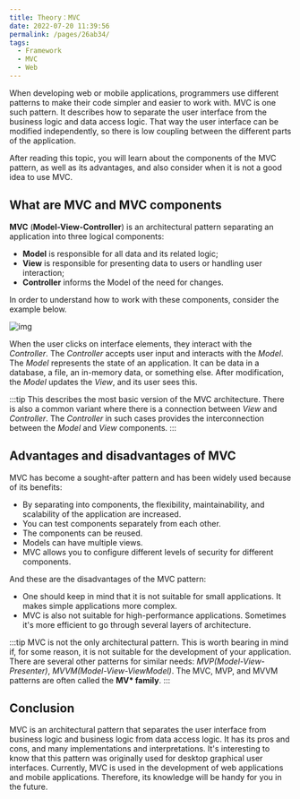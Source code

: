 ```yaml
---
title: Theory：MVC
date: 2022-07-20 11:39:56
permalink: /pages/26ab34/
tags:
  - Framework
  - MVC
  - Web
---
```

When developing web or mobile applications, programmers use different patterns to make their code simpler and easier to work with. MVC is one such pattern. It describes how to separate the user interface from the business logic and data access logic. That way the user interface can be modified independently, so there is low coupling between the different parts of the application.

After reading this topic, you will learn about the components of the MVC pattern, as well as its advantages, and also consider when it is not a good idea to use MVC.

## What are MVC and MVC components

**MVC** (**Model-View-Controller**) is an architectural pattern separating an application into three logical components:

- **Model** is responsible for all data and its related logic;
- **View** is responsible for presenting data to users or handling user interaction;
- **Controller** informs the Model of the need for changes.

In order to understand how to work with these components, consider the example below.

![img](https://ucarecdn.com/a7757d38-f373-45af-a01a-2d109a5f4ae7/)

When the user clicks on interface elements, they interact with the *Controller*. The *Controller* accepts user input and interacts with the *Model*. The *Model* represents the state of an application. It can be data in a database, a file, an in-memory data, or something else. After modification, the *Model* updates the *View*, and its user sees this.


:::tip
This describes the most basic version of the MVC architecture. There is also a common variant where there is a connection between *View* and *Controller*. The *Controller* in such cases provides the interconnection between the *Model* and *View* components.
:::


## Advantages and disadvantages of MVC

MVC has become a sought-after pattern and has been widely used because of its benefits:

- By separating into components, the flexibility, maintainability, and scalability of the application are increased.
- You can test components separately from each other.
- The components can be reused.
- Models can have multiple views.
- MVC allows you to configure different levels of security for different components.

And these are the disadvantages of the MVC pattern:

- One should keep in mind that it is not suitable for small applications. It makes simple applications more complex.
- MVC is also not suitable for high-performance applications. Sometimes it's more efficient to go through several layers of architecture.


:::tip
MVC is not the only architectural pattern. This is worth bearing in mind if, for some reason, it is not suitable for the development of your application. There are several other patterns for similar needs: *MVP(Model-View-Presenter)*, *MVVM(Model-View-ViewModel)*. The MVC, MVP, and MVVM patterns are often called the **MV\* family**.
:::


## Conclusion

MVC is an architectural pattern that separates the user interface from business logic and business logic from data access logic. It has its pros and cons, and many implementations and interpretations. It's interesting to know that this pattern was originally used for desktop graphical user interfaces. Currently, MVC is used in the development of web applications and mobile applications. Therefore, its knowledge will be handy for you in the future.